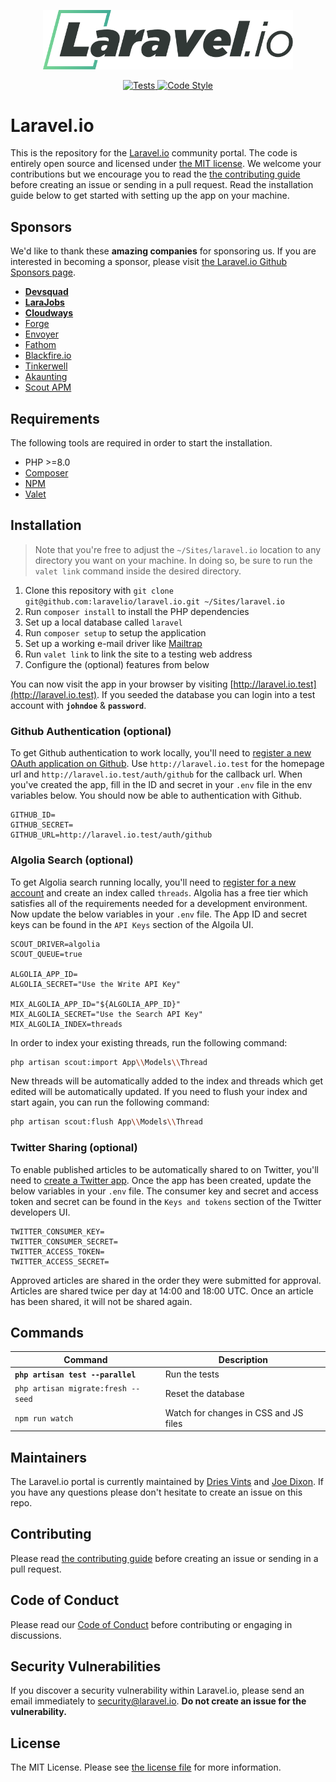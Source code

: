 <p align="center">
    <img src="https://github.com/laravelio/art/blob/main/laravelio-logo-lg.svg" width="400" />
</p>

<p align="center">
    <a href="https://github.com/laravelio/laravel.io/actions?query=workflow%3ATests">
        <img src="https://github.com/laravelio/laravel.io/workflows/Tests/badge.svg" alt="Tests" />
    </a>
    <a href="https://github.styleci.io/repos/12895187">
        <img src="https://github.styleci.io/repos/12895187/shield?style=flat" alt="Code Style">
    </a>
</p>

# Laravel.io

This is the repository for the [Laravel.io](http://laravel.io) community portal. The code is entirely open source and licensed under [the MIT license](LICENSE.md). We welcome your contributions but we encourage you to read the [the contributing guide](CONTRIBUTING.md) before creating an issue or sending in a pull request. Read the installation guide below to get started with setting up the app on your machine.

## Sponsors

We'd like to thank these **amazing companies** for sponsoring us. If you are interested in becoming a sponsor, please visit <a href="https://github.com/sponsors/laravelio">the Laravel.io Github Sponsors page</a>.

- **[Devsquad](https://devsquad.com)**
- **[LaraJobs](https://larajobs.com)**
- **[Cloudways](https://www.cloudways.com/en/?id=972670)**
- [Forge](https://forge.laravel.com)
- [Envoyer](https://envoyer.io)
- [Fathom](https://usefathom.com)
- [Blackfire.io](https://blackfire.io)
- [Tinkerwell](https://tinkerwell.app)
- [Akaunting](https://akaunting.com/developers?utm_source=Laravelio&utm_medium=Banner&utm_campaign=Developers)
- [Scout APM](https://ter.li/o1adaj)

## Requirements

The following tools are required in order to start the installation.

- PHP >=8.0
- [Composer](https://getcomposer.org/download/)
- [NPM](https://docs.npmjs.com/downloading-and-installing-node-js-and-npm)
- [Valet](https://laravel.com/docs/valet#installation)

## Installation

> Note that you're free to adjust the `~/Sites/laravel.io` location to any directory you want on your machine. In doing so, be sure to run the `valet link` command inside the desired directory.

1. Clone this repository with `git clone git@github.com:laravelio/laravel.io.git ~/Sites/laravel.io`
2. Run `composer install` to install the PHP dependencies
3. Set up a local database called `laravel`
4. Run `composer setup` to setup the application
5. Set up a working e-mail driver like [Mailtrap](https://mailtrap.io/)
6. Run `valet link` to link the site to a testing web address
7. Configure the (optional) features from below

You can now visit the app in your browser by visiting [http://laravel.io.test](http://laravel.io.test). If you seeded the database you can login into a test account with **`johndoe`** & **`password`**.

### Github Authentication (optional)

To get Github authentication to work locally, you'll need to [register a new OAuth application on Github](https://github.com/settings/applications/new). Use `http://laravel.io.test` for the homepage url and `http://laravel.io.test/auth/github` for the callback url. When you've created the app, fill in the ID and secret in your `.env` file in the env variables below. You should now be able to authentication with Github.

```
GITHUB_ID=
GITHUB_SECRET=
GITHUB_URL=http://laravel.io.test/auth/github
```

### Algolia Search (optional)

To get Algolia search running locally, you'll need to [register for a new account](https://www.algolia.com/users/sign_up) and create an index called `threads`. Algolia has a free tier which satisfies all of the requirements needed for a development environment. Now update the below variables in your `.env` file. The App ID and secret keys can be found in the `API Keys` section of the Algoila UI. 

```
SCOUT_DRIVER=algolia
SCOUT_QUEUE=true

ALGOLIA_APP_ID=
ALGOLIA_SECRET="Use the Write API Key"

MIX_ALGOLIA_APP_ID="${ALGOLIA_APP_ID}"
MIX_ALGOLIA_SECRET="Use the Search API Key"
MIX_ALGOLIA_INDEX=threads
```

In order to index your existing threads, run the following command:

```bash
php artisan scout:import App\\Models\\Thread
```

New threads will be automatically added to the index and threads which get edited will be automatically updated. If you need to flush your index and start again, you can run the following command:

```bash
php artisan scout:flush App\\Models\\Thread
```

### Twitter Sharing (optional)

To enable published articles to be automatically shared to on Twitter, you'll need to [create a Twitter app](https://developer.twitter.com/apps/). Once the app has been created, update the below variables in your `.env` file. The consumer key and secret and access token and secret can be found in the `Keys and tokens` section of the Twitter developers UI. 

```
TWITTER_CONSUMER_KEY=
TWITTER_CONSUMER_SECRET=
TWITTER_ACCESS_TOKEN=
TWITTER_ACCESS_SECRET=
```

Approved articles are shared in the order they were submitted for approval. Articles are shared twice per day at 14:00 and 18:00 UTC. Once an article has been shared, it will not be shared again.

## Commands

Command | Description
--- | ---
**`php artisan test --parallel`** | Run the tests
`php artisan migrate:fresh --seed` | Reset the database
`npm run watch` | Watch for changes in CSS and JS files

## Maintainers

The Laravel.io portal is currently maintained by [Dries Vints](https://github.com/driesvints) and [Joe Dixon](https://github.com/joedixon). If you have any questions please don't hesitate to create an issue on this repo.

## Contributing

Please read [the contributing guide](CONTRIBUTING.md) before creating an issue or sending in a pull request.

## Code of Conduct

Please read our [Code of Conduct](CODE_OF_CONDUCT.md) before contributing or engaging in discussions.

## Security Vulnerabilities

If you discover a security vulnerability within Laravel.io, please send an email immediately to [security@laravel.io](mailto:security@laravel.io). **Do not create an issue for the vulnerability.**

## License

The MIT License. Please see [the license file](LICENSE.md) for more information.
